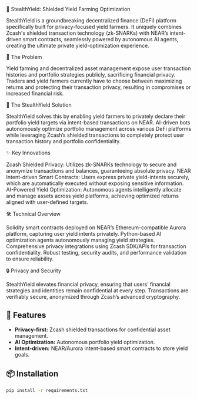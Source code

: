 🌿 StealthYield: Shielded Yield Farming Optimization

StealthYield is a groundbreaking decentralized finance (DeFi) platform specifically built for privacy-focused yield farmers. It uniquely combines Zcash's shielded transaction technology (zk-SNARKs) with NEAR’s intent-driven smart contracts, seamlessly powered by autonomous AI agents, creating the ultimate private yield-optimization experience.

🎯 The Problem

Yield farming and decentralized asset management expose user transaction histories and portfolio strategies publicly, sacrificing financial privacy. Traders and yield farmers currently have to choose between maximizing returns and protecting their transaction privacy, resulting in compromises or increased financial risk.

🚀 The StealthYield Solution

StealthYield solves this by enabling yield farmers to privately declare their portfolio yield targets via intent-based transactions on NEAR. AI-driven bots autonomously optimize portfolio management across various DeFi platforms while leveraging Zcash’s shielded transactions to completely protect user transaction history and portfolio confidentiality.

✨ Key Innovations

Zcash Shielded Privacy: Utilizes zk-SNARKs technology to secure and anonymize transactions and balances, guaranteeing absolute privacy.
NEAR Intent-driven Smart Contracts: Users express private yield-intents securely, which are automatically executed without exposing sensitive information.
AI-Powered Yield Optimization: Autonomous agents intelligently allocate and manage assets across yield platforms, achieving optimized returns aligned with user-defined targets.

🛠️ Technical Overview

Solidity smart contracts deployed on NEAR’s Ethereum-compatible Aurora platform, capturing user yield intents privately.
Python-based AI optimization agents autonomously managing yield strategies.
Comprehensive privacy integrations using Zcash SDK/APIs for transaction confidentiality.
Robust testing, security audits, and performance validation to ensure reliability.

🔒 Privacy and Security

StealthYield elevates financial privacy, ensuring that users’ financial strategies and identities remain confidential at every step. Transactions are verifiably secure, anonymized through Zcash’s advanced cryptography.

## 🚀 Features
- **Privacy-first:** Zcash shielded transactions for confidential asset management.
- **AI Optimization:** Autonomous portfolio yield optimization.
- **Intent-driven:** NEAR/Aurora intent-based smart contracts to store yield goals.

## 📦 Installation
```bash
pip install -r requirements.txt
